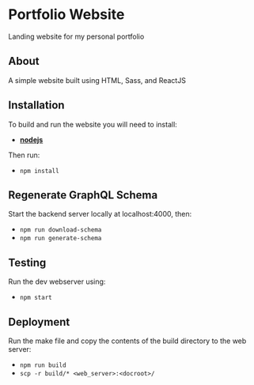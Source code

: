 # Portfolio Website
Landing website for my personal portfolio

## About
A simple website built using HTML, Sass, and ReactJS

## Installation
To build and run the website you will need to install:
- [**nodejs**](https://nodejs.org/en/download/)  
  
Then run:
- `npm install`

## Regenerate GraphQL Schema
Start the backend server locally at localhost:4000, then:
- `npm run download-schema`
- `npm run generate-schema`

## Testing
Run the dev webserver using:
- `npm start`

## Deployment
Run the make file and copy the contents of the build directory to the web server:
- `npm run build`
- `scp -r build/* <web_server>:<docroot>/`